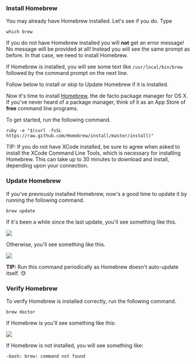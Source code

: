 ### Install Homebrew

You may already have Homebrew installed. Let's see if you do. Type

```
which brew
```

If you do not have Homebrew installed you will **not** get an error message! No message will be provided at all! Instead you will see the same prompt as before.  In that case,  we need to install Homebrew.

If Homebrew *is* installed, you will see some text like `/usr/local/bin/brew` followed by the command prompt on the next line.  

Follow below to install or skip to Update Homebrew if it is installed.

Now it's time to install <a href="http://brew.sh/" target="_blank">Homebrew</a>, the de facto package manager for OS X. If you've never heard of a package manager, think of it as an App Store of **free** command line programs.

To get started, run the following command.

```
ruby -e "$(curl -fsSL https://raw.github.com/Homebrew/install/master/install)"
```
TIP: If you do not have XCode installed, be sure to agree when asked to install the XCode Command Line Tools, which is necessary for installing Homebrew. This can take up to 30 minutes to download and install, depending upon your connection.

### Update Homebrew

If you've previously installed Homebrew, now's a good time to update it by running the following command.

```
brew update
```

If it's been a while since the last update, you'll see something like this.

![](https://i.imgur.com/OCAX71o.png)

Otherwise, you'll see something like this.

![](https://i.imgur.com/JPB9Gnn.png)

**TIP:** Run this command periodically as Homebrew doesn't auto-update itself. :sweat:


### Verify Homebrew

To verify Homebrew is installed correctly, run the following command.

```
brew doctor
```

If Homebrew is you'll see something like this:

![](https://i.imgur.com/DWfdE3D.png)

If Homebrew is not installed, you will see something like:

`-bash: brew: command not found `